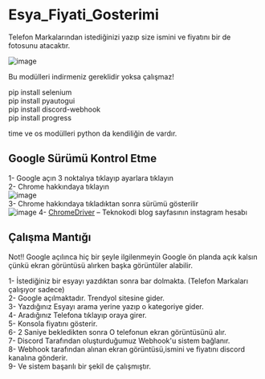 # Esya_Fiyati_Gosterimi
Telefon Markalarından istediğinizi yazıp size ismini ve fiyatını bir de fotosunu atacaktır.



![image](https://user-images.githubusercontent.com/39805679/173198149-5a9b9636-8e2f-4f91-83f0-6586fe076b6f.png)

Bu modülleri indirmeniz gereklidir yoksa çalışmaz!

pip install selenium <br>
pip install pyautogui <br>
pip install discord-webhook <br>
pip install progress <br>

time ve os modülleri python da kendiliğin de vardır.

## Google Sürümü Kontrol Etme

1- Google açın 3 noktalıya tıklayıp ayarlara tıklayın <br>
2- Chrome hakkındaya tıklayın <br>
![image](https://user-images.githubusercontent.com/39805679/173199033-a7417c5c-6b4e-44b8-9e9f-d652287d471e.png) <br>
3- Chrome hakkındaya tıkladıktan sonra  sürümü gösterilir <br>
![image](https://user-images.githubusercontent.com/39805679/173199204-a7c6bafb-b664-4112-a305-ddb149820309.png)
4- [ChromeDriver](https://chromedriver.chromium.org/) – Teknokodi blog sayfasının instagram hesabı




## Çalışma Mantığı
Not!! Google  açılınca hiç bir şeyle ilgilenmeyin Google ön planda açık kalsın çünkü ekran görüntüsü alırken  başka görüntüler alabilir.

1- İstediğiniz bir esyayı yazdıktan sonra bar dolmakta.  (Telefon Markaları çalışıyor sadece) <br>
2- Google açılmaktadır. Trendyol sitesine gider.<br>
3- Yazdığınız Esyayı arama yerine yazıp o kategoriye gider.<br>
4- Aradığınız  Telefona tıklayıp oraya girer.<br>
5- Konsola fiyatını gösterir.<br>
6- 2 Saniye bekledikten sonra O telefonun ekran görüntüsünü alır.<br>
7- Discord Tarafından oluşturduğumuz Webhook'u sistem bağlanır.<br>
8- Webhook tarafından alınan ekran görüntüsü,ismini ve fiyatını discord kanalına gönderir.<br>
9- Ve sistem başarılı bir şekil de çalışmıştır.<br>
